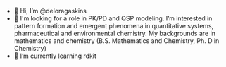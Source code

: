 - 👋 Hi, I’m @deloragaskins
- 👀 I'm looking for a role in PK/PD and QSP modeling. I’m interested in pattern formation and emergent phenomena in quantitative systems, pharmaceutical and environmental chemistry. My backgrounds are in mathematics and chemistry (B.S. Mathematics and Chemistry, Ph. D in Chemistry)
- 🌱 I’m currently learning rdkit
<!---
deloragaskins/deloragaskins is a ✨ special ✨ repository because its `README.md` (this file) appears on your GitHub profile.
You can click the Preview link to take a look at your changes.
--->

